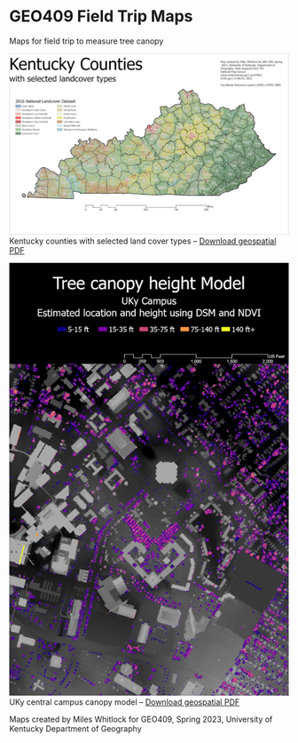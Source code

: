 # GEO409 Field Trip Maps
Maps for field trip to measure tree canopy

![Kentucky Counties](kentucky_counties.jpg)   
Kentucky counties with selected land cover types – [Download geospatial PDF](kentucky_counties.pdf)

![UKy Campus canopy model](tee_canopy_willyt.jpg)   
UKy central campus canopy model – [Download geospatial PDF](tee_canopy_willyt.pdf)

Maps created by Miles Whitlock for GEO409, Spring 2023, University of Kentucky Department of Geography
